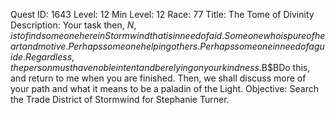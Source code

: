 Quest ID: 1643
Level: 12
Min Level: 12
Race: 77
Title: The Tome of Divinity
Description: Your task then, $N, is to find someone here in Stormwind that is in need of aid. Someone who is pure of heart and motive. Perhaps someone helping others. Perhaps someone in need of a guide. Regardless, the person must have noble intent and be relying on your kindness.$B$BDo this, and return to me when you are finished. Then, we shall discuss more of your path and what it means to be a paladin of the Light.
Objective: Search the Trade District of Stormwind for Stephanie Turner.
